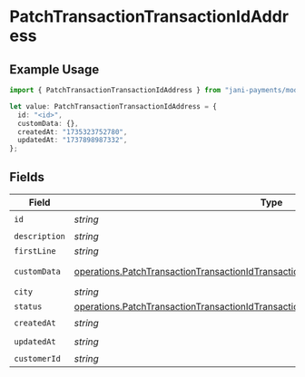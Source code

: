 # PatchTransactionTransactionIdAddress

## Example Usage

```typescript
import { PatchTransactionTransactionIdAddress } from "jani-payments/models/operations";

let value: PatchTransactionTransactionIdAddress = {
  id: "<id>",
  customData: {},
  createdAt: "1735323752780",
  updatedAt: "1737898987332",
};
```

## Fields

| Field                                                                                                                                                                                        | Type                                                                                                                                                                                         | Required                                                                                                                                                                                     | Description                                                                                                                                                                                  |
| -------------------------------------------------------------------------------------------------------------------------------------------------------------------------------------------- | -------------------------------------------------------------------------------------------------------------------------------------------------------------------------------------------- | -------------------------------------------------------------------------------------------------------------------------------------------------------------------------------------------- | -------------------------------------------------------------------------------------------------------------------------------------------------------------------------------------------- |
| `id`                                                                                                                                                                                         | *string*                                                                                                                                                                                     | :heavy_check_mark:                                                                                                                                                                           | N/A                                                                                                                                                                                          |
| `description`                                                                                                                                                                                | *string*                                                                                                                                                                                     | :heavy_minus_sign:                                                                                                                                                                           | N/A                                                                                                                                                                                          |
| `firstLine`                                                                                                                                                                                  | *string*                                                                                                                                                                                     | :heavy_minus_sign:                                                                                                                                                                           | N/A                                                                                                                                                                                          |
| `customData`                                                                                                                                                                                 | [operations.PatchTransactionTransactionIdTransactionsResponseCustomData](../../models/operations/patchtransactiontransactionidtransactionsresponsecustomdata.md)                             | :heavy_check_mark:                                                                                                                                                                           | Any valid JSON value                                                                                                                                                                         |
| `city`                                                                                                                                                                                       | *string*                                                                                                                                                                                     | :heavy_minus_sign:                                                                                                                                                                           | N/A                                                                                                                                                                                          |
| `status`                                                                                                                                                                                     | [operations.PatchTransactionTransactionIdTransactionsResponse200ApplicationJSONStatus](../../models/operations/patchtransactiontransactionidtransactionsresponse200applicationjsonstatus.md) | :heavy_minus_sign:                                                                                                                                                                           | N/A                                                                                                                                                                                          |
| `createdAt`                                                                                                                                                                                  | *string*                                                                                                                                                                                     | :heavy_check_mark:                                                                                                                                                                           | N/A                                                                                                                                                                                          |
| `updatedAt`                                                                                                                                                                                  | *string*                                                                                                                                                                                     | :heavy_check_mark:                                                                                                                                                                           | N/A                                                                                                                                                                                          |
| `customerId`                                                                                                                                                                                 | *string*                                                                                                                                                                                     | :heavy_minus_sign:                                                                                                                                                                           | N/A                                                                                                                                                                                          |